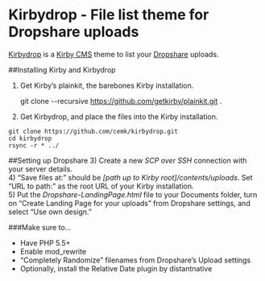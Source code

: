 # Kirbydrop - File list theme for Dropshare uploads

[Kirbydrop](http://cemk.github.io/kirbydrop/) is a [Kirby CMS](http://getkirby.com) theme to list your [Dropshare](http://getdropsha.re) uploads.

##Installing Kirby and Kirbydrop
1) Get Kirby’s plainkit, the barebones Kirby installation.

    git clone --recursive https://github.com/getkirby/plainkit.git .

2) Get Kirbydrop, and place the files into the Kirby installation.
```
git clone https://github.com/cemk/kirbydrop.git
cd kirbydrop
rsync -r * ../
```

##Setting up Dropshare
3) Create a new *SCP over SSH* connection with your server details.  
4) “Save files at:” should be *[path up to Kirby root]/contents/uploads*. Set “URL to path:” as the root URL of your Kirby installation.  
5) Put the *Dropshare-LandingPage.html* file to your Documents folder, turn on “Create Landing Page for your uploads” from Dropshare settings, and select “Use own design.”

###Make sure to...
- Have PHP 5.5+  
- Enable mod_rewrite  
- “Completely Randomize” filenames from Dropshare’s Upload settings  
- Optionally, install the Relative Date plugin by distantnative  
